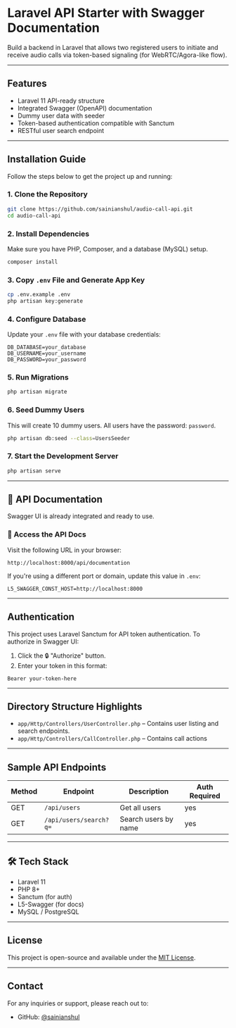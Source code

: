 # Laravel API Starter with Swagger Documentation

Build a backend in Laravel that allows two registered users to initiate and receive audio calls via token-based signaling (for WebRTC/Agora-like flow).

---

##  Features

- Laravel 11 API-ready structure
- Integrated Swagger (OpenAPI) documentation
- Dummy user data with seeder
- Token-based authentication compatible with Sanctum
- RESTful user search endpoint

---

##  Installation Guide

Follow the steps below to get the project up and running:

### 1. Clone the Repository

```bash
git clone https://github.com/sainianshul/audio-call-api.git
cd audio-call-api
```

### 2. Install Dependencies

Make sure you have PHP, Composer, and a database (MySQL) setup.

```bash
composer install
```

### 3. Copy `.env` File and Generate App Key

```bash
cp .env.example .env
php artisan key:generate
```

### 4. Configure Database

Update your `.env` file with your database credentials:

```dotenv
DB_DATABASE=your_database
DB_USERNAME=your_username
DB_PASSWORD=your_password
```

### 5. Run Migrations

```bash
php artisan migrate
```

### 6. Seed Dummy Users

This will create 10 dummy users. All users have the password: `password`.

```bash
php artisan db:seed --class=UsersSeeder
```

### 7. Start the Development Server

```bash
php artisan serve
```

---

## 📘 API Documentation

Swagger UI is already integrated and ready to use.

### 🔗 Access the API Docs

Visit the following URL in your browser:

```
http://localhost:8000/api/documentation
```

If you're using a different port or domain, update this value in `.env`:

```dotenv
L5_SWAGGER_CONST_HOST=http://localhost:8000
```

---

##  Authentication

This project uses Laravel Sanctum for API token authentication. To authorize in Swagger UI:

1. Click the 🔒 "Authorize" button.
2. Enter your token in this format:

```
Bearer your-token-here
```

---

##  Directory Structure Highlights

- `app/Http/Controllers/UserController.php` – Contains user listing and search endpoints.
- `app/Http/Controllers/CallController.php` – Contains call actions



---

##  Sample API Endpoints

| Method | Endpoint              | Description            | Auth Required |
|--------|-----------------------|------------------------|----------------|
| GET    | `/api/users`          | Get all users          | yes            |
| GET    | `/api/users/search?q=`| Search users by name   | yes             |

---

## 🛠 Tech Stack

- Laravel 11
- PHP 8+
- Sanctum (for auth)
- L5-Swagger (for docs)
- MySQL / PostgreSQL

---

##  License

This project is open-source and available under the [MIT License](LICENSE).

---



##  Contact

For any inquiries or support, please reach out to:


- GitHub: [@sainianshul](https://github.com/sainianshul)
